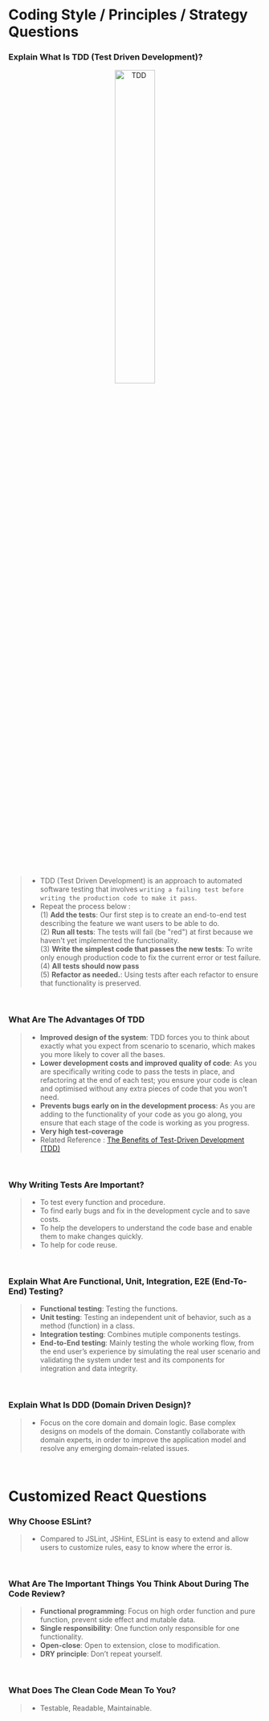 # Coding Style / Principles / Strategy Questions

### **Explain What Is TDD (Test Driven Development)?** 
<p align="center">
<img src="img/TDD.png" alt="TDD" title="TDD" width="40%">
</p>

<br/>

> - TDD (Test Driven Development) is an approach to automated software testing that involves `writing a failing test before writing the production code to make it pass`.
> - Repeat the process below :  <br/>
(1) **Add the tests**: Our first step is to create an end-to-end test describing the feature we want users to be able to do.  <br/>
(2) **Run all tests**: The tests will fail (be "red") at first because we haven't yet implemented the functionality. <br/>
(3) **Write the simplest code that passes the new tests**: To write only enough production code to fix the current error or test failure. <br/>
(4) **All tests should now pass** <br/>
(5) **Refactor as needed.**: Using tests after each refactor to ensure that functionality is preserved. <br/>

<br/>

### **What Are The Advantages Of TDD**
> - **Improved design of the system**: TDD forces you to think about exactly what you expect from scenario to scenario, which makes you more likely to cover all the bases.
> - **Lower development costs and improved quality of code**: As you are specifically writing code to pass the tests in place, and refactoring at the end of each test; you ensure your code is clean and optimised without any extra pieces of code that you won't need.
> - **Prevents bugs early on in the development process**: As you are adding to the functionality of your code as you go along, you ensure that each stage of the code is working as you progress. 
> - **Very high test-coverage**
> - Related Reference : [The Benefits of Test-Driven Development (TDD)]([https://www.simplilearn.com/what-is-react-article](https://northcoders.com/company/blog/the-benefits-of-test-driven-development-tdd))

<br/>

### **Why Writing Tests Are Important?**
 > - To test every function and procedure.
 > - To find early bugs and fix in the development cycle and to save costs.
 > - To help the developers to understand the code base and enable them to make changes quickly.
 > - To help for code reuse.

<br/>

### **Explain What Are Functional, Unit, Integration, E2E (End-To-End) Testing?**

> - **Functional testing**: Testing the functions. 
> - **Unit testing**: Testing an independent unit of behavior, such as a method (function) in a class.
> - **Integration testing**: Combines mutiple components testings.
> - **End-to-End testing**: Mainly testing the whole working flow,  from the end user’s experience by simulating the real user scenario and validating the system under test and its components for integration and data integrity.

<br/>

### **Explain What Is DDD (Domain Driven Design)?** 
> - Focus on the core domain and domain logic. Base complex designs on models of the domain. Constantly collaborate with domain experts, in order to improve the application model and resolve any emerging domain-related issues.

<br/>


# Customized React Questions

### **Why Choose ESLint?**
> - Compared to JSLint, JSHint, ESLint is easy to extend and allow users to customize rules, easy to know where the error is.

<br/>

### **What Are The Important Things You Think About During The Code Review?**
> - **Functional programming**: Focus on high order function and pure function, prevent side effect and mutable data. 
> - **Single responsibility**: One function only responsible for one functionality. 
> - **Open-close**: Open to extension, close to modification. 
> - **DRY principle**: Don’t repeat yourself.

<br/>

### **What Does The Clean Code Mean To You?** 
> - Testable, Readable, Maintainable.
